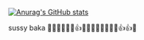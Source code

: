 [![Anurag's GitHub stats](https://github-readme-stats.vercel.app/api?username=anonymousomeone)](https://github.com/anuraghazra/github-readme-stats)

sussy baka 🚽✅🧀😳😳✅👍🚽🚽✅🚽🧀😳😳🧀👍👍✅

